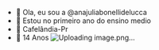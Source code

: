 - 👋 Ola, eu sou a @anajuliabonellidelucca
- 👀 Estou no primeiro ano do ensino medio
- 🌱 Cafelândia-Pr
- 💞️ 14 Anos 
![Uploading image.png…]()

<!---
anajuliabonellidelucca/anajuliabonellidelucca is a ✨ special ✨ repository because its `README.md` (this file) appears on your GitHub profile.
You can click the Preview link to take a look at your changes.
--->
